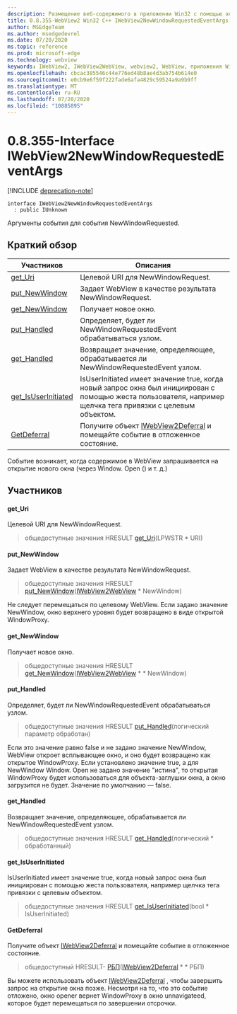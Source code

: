 ```yaml
---
description: Размещение веб-содержимого в приложении Win32 с помощью элемента управления Microsoft Edge WebView2
title: 0.8.355-WebView2 Win32 C++ IWebView2NewWindowRequestedEventArgs
author: MSEdgeTeam
ms.author: msedgedevrel
ms.date: 07/20/2020
ms.topic: reference
ms.prod: microsoft-edge
ms.technology: webview
keywords: IWebView2, IWebView2WebView, webview2, WebView, приложения Win32, Win32, EDGE
ms.openlocfilehash: cbcac385546c44e776ed48b8ae4d3ab754b614e0
ms.sourcegitcommit: e0cb9e6f59f222fade6afa4829c59524a9a9b9ff
ms.translationtype: MT
ms.contentlocale: ru-RU
ms.lasthandoff: 07/20/2020
ms.locfileid: "10885895"
---
```

# 0.8.355-Interface IWebView2NewWindowRequestedEventArgs 

[!INCLUDE [deprecation-note](../../includes/deprecation-note.md)]

```
interface IWebView2NewWindowRequestedEventArgs
  : public IUnknown
```

Аргументы события для события NewWindowRequested.

## Краткий обзор

 Участников                        | Описания
--------------------------------|---------------------------------------------
[get_Uri](#get_uri) | Целевой URI для NewWindowRequest.
[put_NewWindow](#put_newwindow) | Задает WebView в качестве результата NewWindowRequest.
[get_NewWindow](#get_newwindow) | Получает новое окно.
[put_Handled](#put_handled) | Определяет, будет ли NewWindowRequestedEvent обрабатываться узлом.
[get_Handled](#get_handled) | Возвращает значение, определяющее, обрабатывается ли NewWindowRequestedEvent узлом.
[get_IsUserInitiated](#get_isuserinitiated) | IsUserInitiated имеет значение true, когда новый запрос окна был инициирован с помощью жеста пользователя, например щелчка тега привязки с целевым объектом.
[GetDeferral](#getdeferral) | Получите объект [IWebView2Deferral](IWebView2Deferral.md) и помещайте событие в отложенное состояние.

Событие возникает, когда содержимое в WebView запрашивается на открытие нового окна (через Window. Open () и т. д.)

## Участников

#### get_Uri 

Целевой URI для NewWindowRequest.

> общедоступные значения HRESULT [get_Uri](#get_uri)(LPWSTR * URI)

#### put_NewWindow 

Задает WebView в качестве результата NewWindowRequest.

> общедоступные значения HRESULT [put_NewWindow](#put_newwindow)([IWebView2WebView](IWebView2WebView.md) * NewWindow)

Не следует перемещаться по целевому WebView. Если задано значение NewWindow, окно верхнего уровня будет возвращено в виде открытой WindowProxy.

#### get_NewWindow 

Получает новое окно.

> общедоступные значения HRESULT [get_NewWindow](#get_newwindow)([IWebView2WebView](IWebView2WebView.md) * * NewWindow)

#### put_Handled 

Определяет, будет ли NewWindowRequestedEvent обрабатываться узлом.

> общедоступные значения HRESULT [put_Handled](#put_handled)(логический параметр обработан)

Если это значение равно false и не задано значение NewWindow, WebView откроет всплывающее окно, и оно будет возвращено как открытое WindowProxy. Если установлено значение true, а для NewWindow Window. Open не задано значение "истина", то открытая WindowProxy будет использоваться для объекта-заглушки окна, а окно загрузится не будет. Значение по умолчанию — false.

#### get_Handled 

Возвращает значение, определяющее, обрабатывается ли NewWindowRequestedEvent узлом.

> общедоступные значения HRESULT [get_Handled](#get_handled)(логический * обработанный)

#### get_IsUserInitiated 

IsUserInitiated имеет значение true, когда новый запрос окна был инициирован с помощью жеста пользователя, например щелчка тега привязки с целевым объектом.

> общедоступные значения HRESULT [get_IsUserInitiated](#get_isuserinitiated)(bool * IsUserInitiated)

#### GetDeferral 

Получите объект [IWebView2Deferral](IWebView2Deferral.md) и помещайте событие в отложенное состояние.

> общедоступный HRESULT- [РБП](#getdeferral)([IWebView2Deferral](IWebView2Deferral.md) * * РБП)

Вы можете использовать объект [IWebView2Deferral](IWebView2Deferral.md) , чтобы завершить запрос на открытие окна позже. Несмотря на то, что это событие отложено, окно opener вернет WindowProxy в окно unnavigateed, которое будет перемещаться по завершении отсрочки.

